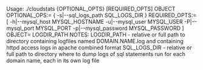 Usage:
./cloudstats {OPTIONAL_OPTS} [REQUIRED_OPTS] OBJECT
 OPTIONAL_OPS:= { -s|--sql_logs_path SQL_LOGS_DIR 
               }
REQUIRED_OPTS:= [ -h|--mysql_host MYSQL_HOSTNAME 
                  -u|--mysql_user MYSQL_USER 
                  -P|--mysql_port MYSQL_PORT 
                  -p|--mysql_password MYSQL_PASSWORD 
                ]
        OBJECT= LOGDIR_PATH
NOTES:
LOGDIR_PATH  - relative or full path to directory containing logfiles named DOMAIN.NAME.log and containing httpd access logs in apache combined format
SQL_LOGS_DIR - relative or full path to directory where to dump logs of sql statements run for each domain name, each in its own log file
